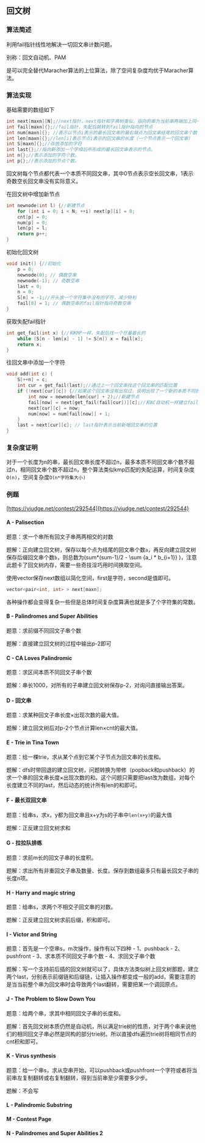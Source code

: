## 回文树

### 算法简述

利用fail指针线性地解决一切回文串计数问题。

别称：回文自动机、PAM

是可以完全替代Maracher算法的上位算法，除了空间复杂度均优于Maracher算法。

### 算法实现

基础需要的数组如下

```cpp
int next[maxn][N];//next指针，next指针和字典树类似，指向的串为当前串两端加上同一个字符成，N为字符集大小
int fail[maxn]{};//fail指针，失配后跳转到fail指针指向的节点
int num[maxn]{}; //表示以节点i表示的最长回文串的最右端点为回文串结尾的回文串个数
int len[maxn]{};//len[i]表示节点i表示的回文串的长度（一个节点表示一个回文串）
int S[maxn]{};//存放添加的字符
int last{};//指向新添加一个字母后所形成的最长回文串表示的节点。
int n{};//表示添加的字符个数。
int p{};//表示添加的节点个数。
```

回文树每个节点都代表一个本质不同回文串，其中0节点表示空长回文串，1表示奇数空长回文串没有实际意义。

在回文树中增加新节点

```cpp
int newnode(int l) {//新建节点
    for (int i = 0; i < N; ++i) next[p][i] = 0;
    cnt[p] = 0;
    num[p] = 0;
    len[p] = l;
    return p++;
}
```

初始化回文树

```cpp
void init() {//初始化
    p = 0;
    newnode(0); // 偶数空串
    newnode(-1); // 奇数空串
    last = 0;
    n = 0;
    S[n] = -1;//开头放一个字符集中没有的字符，减少特判
    fail[0] = 1; // 偶数空串的fail指针指向奇数空串
}
```

获取失配fail指针

```cpp
int get_fail(int x) {//和KMP一样，失配后找一个尽量最长的
    while (S[n - len[x] - 1] != S[n]) x = fail[x];
    return x;
}
```

往回文串中添加一个字符

```cpp
void add(int c) {
    S[++n] = c;
    int cur = get_fail(last);//通过上一个回文串找这个回文串的匹配位置
    if (!next[cur][c]) {//如果这个回文串没有出现过，说明出现了一个新的本质不同的回文串
        int now = newnode(len[cur] + 2);//新建节点
        fail[now] = next[get_fail(fail[cur])][c];//和AC自动机一样建立fail指针，以失配后跳转
        next[cur][c] = now;
        num[now] = num[fail[now]] + 1;
    }
    last = next[cur][c]; // last指针表示当前新增回文串的位置
}
```

### 复杂度证明

对于一个长度为n的串，最长回文串长度不超过n，最多本质不同回文串个数不超过n，相同回文串个数不超过n，整个算法类似kmp匹配的失配运算，时间复杂度`O(n)`，空间复杂度`O(n*字符集大小)`

### 例题

[https://vjudge.net/contest/292544](https://vjudge.net/contest/292544)

#### A - Palisection

题意：求一个串所有回文子串两两相交的对数

题解：正向建立回文树，保存以每个点为结尾的回文串个数`a`，再反向建立回文树保存后缀回文串个数`b`，则总数为\(sum*(sum-1)/2 - \sum {a_i * b_{i+1}} \)，注意此题卡了回文树内存，需要一些奇技淫巧用时间换取空间。

使用vector保存next数组以简化空间，first是字符，second是值即可。

```cpp
vector<pair<int, int> > next[maxn];
```

各种操作都会变得复杂一些但是总体时间复杂度算满也就是多了个字符集的常数。

#### B - Palindromes and Super Abilities

题意：求前缀不同回文子串个数

题解：直接建立回文树的过程中输出p-2即可

#### C - CA Loves Palindromic

题意：求区间本质不同回文子串个数

题解：串长1000，对所有的子串建立回文树保存p-2，对询问直接输出答案。

#### D - 回文串

题意：求某种回文子串长度×出现次数的最大值。

题解：建立回文树后对p-2个节点计算len×cnt的最大值。

#### E - Trie in Tina Town

题意：给一棵trie，求从某个点到它某个子节点为回文串的长度和。

题解：dfs时带回退的建立回文树，问题转换为带修（popback和pushback）的求一个串的回文串长度×出现次数的和。这个问题只需要把last改为数组，对每个长度建立不同的last，然后动态的统计所有len的和即可。

#### F - 最长双回文串

题意：给串s，求x，y都为回文串且x+y为s的子串中`len(x+y)`的最大值

题解：正反建立回文树求和

#### G - 拉拉队排练

题意：求前m长的回文子串的长度积。

题解：求出所有非重回文子串及数量、长度。保存到数组最多只有最长回文子串的长度n项。

#### H - Harry and magic string

题意：给串s，求两个不相交子回文串的对数。

题解：正反建立回文树求前后缀，积和即可。

#### I - Victor and String

题意：首先是一个空串s，m次操作，操作有以下四种
    - 1、pushback
    - 2、pushfront
    - 3、求本质不同回文子串个数
    - 4、求回文子串个数

题解：写一个支持前后插的回文树就可以了，具体方法类似树上回文树那题，建立两个last，分别表示前缀链和后缀链，让插入操作都变成一般的add，需要注意的是当当前整个串为回文串时会导致两个last翻转，需要把某一个调回原点。

#### J - The Problem to Slow Down You

题意：给两个串，求其中相同回文子串的长度和。

题解：首先回文树本质仍然是自动机，所以满足trie树的性质，对于两个串来说他们的相同回文子串必然是同构的部分trie树。所以直接dfs遍历trie树将相同节点的cnt积和即可。

#### K - Virus synthesis

题意：给一个串s，求从空串开始，可以pushback或pushfront一个字符或者将当前串左复制翻转或右复制翻转，得到当前串至少需要多少步。

题解：不会写

#### L - Palindromic Substring

#### M - Contest Page

#### N - Palindromes and Super Abilities 2
